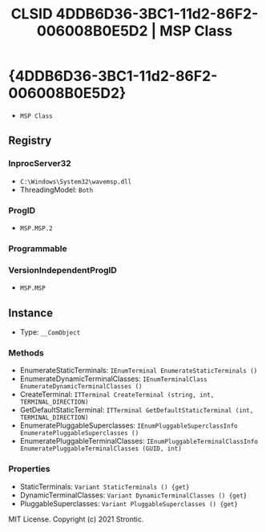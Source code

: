 ﻿---
title: "CLSID 4DDB6D36-3BC1-11d2-86F2-006008B0E5D2 | MSP Class"
excerpt: What is COM-Object CLSID 4DDB6D36-3BC1-11d2-86F2-006008B0E5D2?
---

# {4DDB6D36-3BC1-11d2-86F2-006008B0E5D2}

* `MSP Class`

## Registry


### InprocServer32

* `C:\Windows\System32\wavemsp.dll`
* ThreadingModel: `Both`

### ProgID

* `MSP.MSP.2`

### Programmable


### VersionIndependentProgID

* `MSP.MSP`

## Instance

* Type: `__ComObject`

### Methods

* EnumerateStaticTerminals: `IEnumTerminal EnumerateStaticTerminals ()`
* EnumerateDynamicTerminalClasses: `IEnumTerminalClass EnumerateDynamicTerminalClasses ()`
* CreateTerminal: `ITTerminal CreateTerminal (string, int, TERMINAL_DIRECTION)`
* GetDefaultStaticTerminal: `ITTerminal GetDefaultStaticTerminal (int, TERMINAL_DIRECTION)`
* EnumeratePluggableSuperclasses: `IEnumPluggableSuperclassInfo EnumeratePluggableSuperclasses ()`
* EnumeratePluggableTerminalClasses: `IEnumPluggableTerminalClassInfo EnumeratePluggableTerminalClasses (GUID, int)`

### Properties

* StaticTerminals: `Variant StaticTerminals () {get} `
* DynamicTerminalClasses: `Variant DynamicTerminalClasses () {get} `
* PluggableSuperclasses: `Variant PluggableSuperclasses () {get} `

MIT License. Copyright (c) 2021 Strontic.


